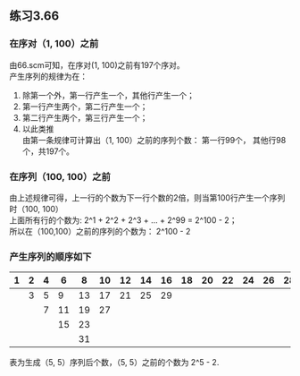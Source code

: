 ## 练习3.66

### 在序对（1, 100）之前
由66.scm可知，在序对(1, 100)之前有197个序对。  
产生序列的规律为在：  
1. 除第一个外，第一行产生一个，其他行产生一个；
2. 第一行产生两个，第二行产生一个；  
3. 第二行产生两个，第三行产生一个；
4. 以此类推  
由第一条规律可计算出（1, 100）之前的序列个数： 第一行99个， 其他行98个，共197个。  

### 在序列（100, 100）之前
由上述规律可得，上一行的个数为下一行个数的2倍，则当第100行产生一个序列时（100, 100）  
上面所有行的个数为: 2^1 + 2^2 + 2^3 + ... + 2^99 = 2^100 - 2；  
所以在（100,100）之前的序列的个数为： 2^100 - 2

### 产生序列的顺序如下

|1	|2	|4	|6	|8	|10	|12	|14	|16	|18	|20	|22	|24	|26	|28	|30	|32	|
|---|---|---|---|---|---|---|---|---|---|---|---|---|---|---|---|---|
|	|3	|5	|9	|13	|17	|21	|25	|29	|	|	|	|	|	|	|	|	|
|	|	|7	|11	|19	|27	|	|	|	|	|	|	|	|	|	|	|	|
|	|	|	|15	|23	|	|	|	|	|	|	|	|	|	|	|	|	|
|	|	|	|	|31	|	|	|	|	|	|	|	|	|	|	|	|	|

表为生成（5, 5）序列后个数，（5, 5）之前的个数为 2^5 - 2.
